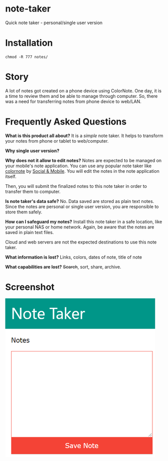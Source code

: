 # note-taker
Quick note taker - personal/single user version

# Installation

    chmod -R 777 notes/

# Story
A lot of notes got created on a phone device using ColorNote. One day, it is a time to review them and be able to manage through computer. So, there was a need for transferring notes from phone device to web/LAN.

# Frequently Asked Questions

__What is this product all about?__
It is a *simple* note taker.
It helps to transform your notes from phone or tablet to web/computer.

__Why single user version?__

__Why does not it allow to edit notes?__
Notes are expected to be managed on your mobile's note application.
You can use any popular note taker like [colornote](https://play.google.com/store/apps/details?id=com.socialnmobile.dictapps.notepad.color.note) by [Social & Mobile](https://www.colornote.com/).
You will edit the notes in the note application itself.

Then, you will submit the finalized notes to this note taker in order to transfer them to computer.

__Is note taker's data safe?__
No. Data saved are stored as plain text notes.
Since the notes are personal or single user version, you are responsible to store them safely.

__How can I safeguard my notes?__
Install this note taker in a safe location, like your personal NAS or home network.
Again, be aware that the notes are saved in plain text files.

Cloud and web servers are not the expected destinations to use this note taker.

__What information is lost?__
Links, colors, dates of note, title of note

__What capabilities are lost?__
~~Search~~, sort, share, archive.

# Screenshot

![screenshot](public_html/images/screenshot.png)
